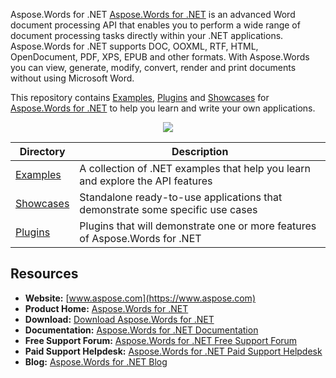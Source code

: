 Aspose.Words for .NET
[Aspose.Words for .NET](https://www.aspose.com/products/words/net) is an advanced Word document processing API that enables you to perform a wide range of document processing tasks directly within your .NET applications. Aspose.Words for .NET supports DOC, OOXML, RTF, HTML, OpenDocument, PDF, XPS, EPUB and other formats. With Aspose.Words you can view, generate, modify, convert, render and print documents without using Microsoft Word.

This repository contains [Examples](Examples), [Plugins](Plugins) and [Showcases](Showcases) for [Aspose.Words for .NET](https://www.aspose.com/products/words/net) to help you learn and write your own applications.

<p align="center">

  <a title="Download complete Aspose.Words for .NET source code" href="https://github.com/aspose-words/Aspose.Words-for-.NET/archive/master.zip">
	<img src="https://raw.github.com/AsposeExamples/java-examples-dashboard/master/images/downloadZip-Button-Large.png" />
  </a>
</p>

Directory | Description
--------- | -----------
[Examples](Examples)  | A collection of .NET examples that help you learn and explore the API features
[Showcases](Showcases)  | Standalone ready-to-use applications that demonstrate some specific use cases
[Plugins](Plugins)  | Plugins that will demonstrate one or more features of Aspose.Words for .NET

## Resources

+ **Website:** [www.aspose.com](https://www.aspose.com)
+ **Product Home:** [Aspose.Words for .NET](https://www.aspose.com/products/words/net)
+ **Download:** [Download Aspose.Words for .NET](https://downloads.aspose.com/words/net)
+ **Documentation:** [Aspose.Words for .NET Documentation](https://docs.aspose.com//display/wordsnet/Home)
+ **Free Support Forum:** [Aspose.Words for .NET Free Support Forum](https://forum.aspose.com/)
+ **Paid Support Helpdesk:** [Aspose.Words for .NET Paid Support Helpdesk](https://helpdesk.aspose.com/)
+ **Blog:** [Aspose.Words for .NET Blog](https://blog.aspose.com/category/aspose-products/aspose-words-product-family/)
